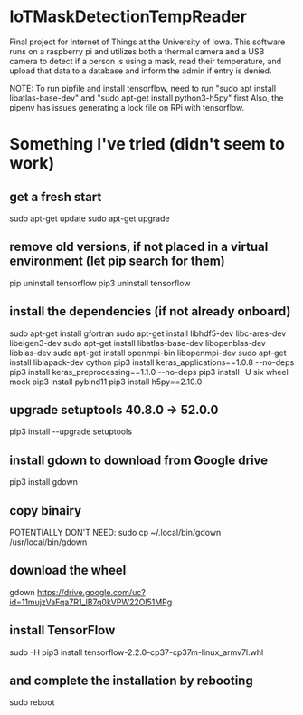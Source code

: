 # IoTMaskDetectionTempReader
Final project for Internet of Things at the University of Iowa. This software runs on a raspberry pi and utilizes both a thermal camera and a USB camera to detect if a person is using a mask, read their temperature, and upload that data to a database and inform the admin if entry is denied. 

NOTE: To run pipfile and install tensorflow, need to run "sudo apt install libatlas-base-dev" and  "sudo apt-get install python3-h5py" first
Also, the pipenv has issues generating a lock file on RPi with tensorflow.


# Something I've tried (didn't seem to work)
## get a fresh start
sudo apt-get update
sudo apt-get upgrade
## remove old versions, if not placed in a virtual environment (let pip search for them)
pip uninstall tensorflow
pip3 uninstall tensorflow
## install the dependencies (if not already onboard)
sudo apt-get install gfortran
sudo apt-get install libhdf5-dev libc-ares-dev libeigen3-dev
sudo apt-get install libatlas-base-dev libopenblas-dev libblas-dev
sudo apt-get install openmpi-bin libopenmpi-dev
sudo apt-get install liblapack-dev cython
pip3 install keras_applications==1.0.8 --no-deps
pip3 install keras_preprocessing==1.1.0 --no-deps
pip3 install -U six wheel mock
pip3 install pybind11
pip3 install h5py==2.10.0
## upgrade setuptools 40.8.0 -> 52.0.0
pip3 install --upgrade setuptools
## install gdown to download from Google drive
pip3 install gdown
## copy binairy
POTENTIALLY DON'T NEED: sudo cp ~/.local/bin/gdown /usr/local/bin/gdown
## download the wheel
gdown https://drive.google.com/uc?id=11mujzVaFqa7R1_lB7q0kVPW22Ol51MPg
## install TensorFlow
sudo -H pip3 install tensorflow-2.2.0-cp37-cp37m-linux_armv7l.whl
## and complete the installation by rebooting
sudo reboot
